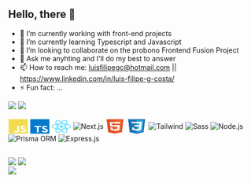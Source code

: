 ## Hello, there 👋


- 🔭 I’m currently working with front-end projects
- 🌱 I’m currently learning Typescript and Javascript
- 👯 I’m looking to collaborate on the probono Frontend Fusion Project
- 💬 Ask me anyhting and I'll do my best to answer
- 📫 How to reach me: luisfilipegc@hotmail.com || https://www.linkedin.com/in/luis-filipe-g-costa/
- ⚡ Fun fact: ...

<div>
  <img height="180em" src="https://github-readme-stats.vercel.app/api?username=luisfilipe21&show_icons=true&theme=dark&include_all_commits=true&count_private=true"/>
  <img height="180em" src="https://github-readme-stats.vercel.app/api/top-langs/?username=luisfilipe21&layout=compact&langs_count=16&theme=dark"/>
</div>
  
<div style="display: inline_block"><br>
  <img align="center" alt="Js" height="30" width="40" src="https://raw.githubusercontent.com/devicons/devicon/master/icons/javascript/javascript-plain.svg">
  <img align="center" alt="Ts" height="30" width="40" src="https://raw.githubusercontent.com/devicons/devicon/master/icons/typescript/typescript-plain.svg">
  <img align="center" alt="React" height="30" width="40" src="https://raw.githubusercontent.com/devicons/devicon/master/icons/react/react-original.svg">
  <img align="center" alt="Next.js" height="40" width="40" src="https://img.icons8.com/?size=100&id=yUdJlcKanVbh&format=png&color=000000">
  <img align="center" alt="HTML" height="30" width="40" src="https://raw.githubusercontent.com/devicons/devicon/master/icons/html5/html5-original.svg">
  <img align="center" alt="CSS" height="30" width="40" src="https://raw.githubusercontent.com/devicons/devicon/master/icons/css3/css3-original.svg">
  <img align="center" alt="Tailwind" height="30" width="40" src="https://img.icons8.com/?size=100&id=4PiNHtUJVbLs&format=png&color=000000">
  <img align="center" alt="Sass" height="40" width="40" src="https://img.icons8.com/?size=100&id=QBqFNfPPB2Kx&format=png&color=000000">
   <img align="center" alt="Node.js" height="40" width="40" src="https://img.icons8.com/?size=100&id=hsPbhkOH4FMe&format=png&color=000000">
   <img align="center" alt="Prisma ORM" height="40" width="40" src="https://img.icons8.com/?size=100&id=aqb9SdV9P8oC&format=png&color=000000">
   <img align="center" alt="Express.js" height="40" width="40" src="https://img.icons8.com/?size=100&id=kg46nzoJrmTR&format=png&color=000000">
  
</div>
  
##
  
<div> 
  <a href = "mailto:luisfilipegc@hotmail.com"><img src="https://img.shields.io/badge/Microsoft_Outlook-0078D4?style=for-the-badge&logo=microsoft-outlook&logoColor=white"></a>
  <a href="https://wa.me/5561982072433" target="_blank"><img src="https://img.shields.io/badge/WhatsApp-25D366?style=for-the-badge&logo=whatsapp&logoColor=white" target="_blank"></a>   
</div>
  <a href="https://www.linkedin.com/in/luis-filipe-g-costa/" target="_blank"><img src="https://img.shields.io/badge/-LinkedIn-%230077B5?style=for-the-badge&logo=linkedin&logoColor=white" target="_blank"></a>   
</div>
